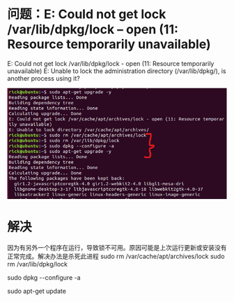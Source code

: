 # 问题：E: Could not get lock /var/lib/dpkg/lock – open (11: Resource temporarily unavailable)

E: Could not get lock /var/lib/dpkg/lock - open (11: Resource temporarily unavailable)
E: Unable to lock the administration directory (/var/lib/dpkg/), is another process using it?

![image-20191115085638473](can't-get-apt-lock.assets/image-20191115085638473.png)

 #  解决

因为有另外一个程序在运行，导致锁不可用。原因可能是上次运行更新或安装没有正常完成。解决办法是杀死此进程
sudo rm /var/cache/apt/archives/lock
sudo rm /var/lib/dpkg/lock

sudo dpkg --configure -a

sudo apt-get update